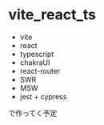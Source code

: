 # vite_react_ts

- vite
- react
- typescript
- chakraUI
- react-router
- SWR
- MSW
- jest + cypress

で作ってく予定
